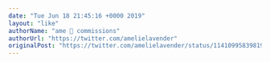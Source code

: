 ```yaml
---
date: "Tue Jun 18 21:45:16 +0000 2019"
layout: "like"
authorName: "ame 🌟 commissions"
authorUrl: "https://twitter.com/amelielavender"
originalPost: "https://twitter.com/amelielavender/status/1141099583981969408"
---
```

